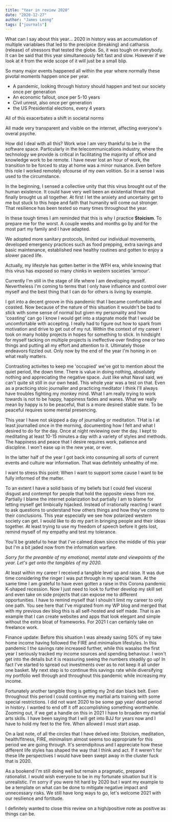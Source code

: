 ```yaml
---
title: "Year in review 2020"
date: "2020-12-27"
author: "James Leong"
tags: ["journals"]
---
```


What can I say about this year... 2020 in history was an accumulation of multiple variablaes that led to the precipice (breaking) and catharsis (release) of stressors that tested the globe. So, it was tough on everybody. It can be said that this year simultaneously felt fast and slow. However if we look at it from the wide scope of it will just be a small blip.

So many major events happened all within the year where normally these pivotal moments happen once per year.

- A pandemic, looking through history should happen and test our society once per generation
- An economic fallout, once per 5-10 years
- Civil unrest, also once per generation
- the US Presidential elections, every 4 years

All of this exacerbates a shift in societal norms

All made very transparent and visible on the internet, affecting everyone's overal psyche.

How did I deal with all this? Work wise I am very thankful to be in the software space. Particularly in the telecommunications industry, where the technology we provide is critical in facilitating the majority of office and knowledge work to be remote. I have never lost an hour of work, the transition to be forced to stay at home was a minor nuisance. Even before this role I worked remotely ofcourse of my own volition. So in a sense I was used to the circumstance.

In the beginning, I sensed a collective unity that this virus brought out of the human existence. It could have very well been an existential threat that finally brought us all together. At first I let the anxiety and uncertainy get to me but stuck to this hope and faith that humanity will come out stronger. That resilience has been tested so many times throughout the year.

In these tough times I am reminded that this is why I practice __Stoicism__. To prepare me for the worst. A couple weeks and months go by and for the most part my family and I have adapted.

We adopted more sanitary protocols, limited our individual movements, developed emergency practices such as food prepping, extra savings and basic maintenance, established new healthy routines and gotten to enjoy a slower paced life. 

Actually, my lifestyle has gotten better in the WFH era, while knowing that this virus has exposed so many chinks in western societies 'armour'. 

Currently I'm still in the stage of life where I am developing myself. Nevertheless I'm coming to terms that I only have influence and control over myself and the best thing that I can do for others is living by example. 

I got into a decent groove in this pandemic that I became comfortable and coasted. Now because of the nature of this situation it wouldn't be bad to stick with some sense of normal but given my personality and how 'coasting' can go I know I would get into a stagnate mode that I would be uncomfortable with accepting. I really had to figure out how to spark from motivation and drive to get out of my rut. Within the context of my career I took on many hobby projects in hopes for something to stick. In hindsight for myself tacking on multiple projects is ineffective over finding one or two things and putting all my effort and attention to it. Ultimately those endeavors fizzled out. Only now by the end of the year I'm honing in on what really matters.

Contrasting activites to keep me 'occupied' we've got to mention about the quiet period, the down time. There is value in doing nothing, absolutely nothing and appreciating the negative space. Just like what Naval said, we can't quite sit still in our own head. This whole year was a test on that. Even as a practicing stoic journaller and practicing meditator I think I'll always have troubles fighting my monkey mind. What I am really trying to work towards is not to be happy, happiness fades and wanes. What we really mean by happy is to be peaceful, that is a more desired stable state. To be peaceful requires some mental presencing. 

This year I have not skipped a day of journaling or meditation. THat is I at least journalled once in the morning, documenting how I felt and what I desired to do for the day. Once at night reviewing over the day. I kept to meditating at least 10-15 minutes a day with a variety of styles and methods. The happiness and peace that I desire requires work, patience and discipline. I won't ease up in the new year, or ever.

In the latter half of the year I got back into consuming all sorts of current events and culture war information. That was definitely unhealthy of me. 

I want to stress this point: When I want to support some cause I want to be fully informed of the matter. 

To an extent I have a solid basis of my beliefs but I could feel visceral disgust and contempt for people that hold the opposite views from me. Partially I blame the internet polarization but partially I am to blame for letting myself get limbically hijacked. Instead of irrationally reacting I want to ask questions to understand how others things and how they've come to their conclusions. This year especially we see how polarized western society can get. I would like to do my part in bringing people and their ideas together. At least trying to use my freedom of speech before it gets lost, remind myself of my empathy and  test my tolerance. 

You'll be grateful to hear that I've calmed down since the middle of this year but I'm a bit jaded now from the information warfare.

_Sorry for the preamble of my emotional, mental state and viewpoints of the year. Let's get onto the tangibles of my 2020._

At least within my career I received a tangible level up and raise. It was due time considering the ringer I was put through in my special team. At the same time I am grateful to have even gotten a raise in this Corona pandemic K-shaped recession. Now I just need to look to further develop my skill set and even take on side projects that can expose me to different opportunities. I have to remind myself that I shouln't limit my career to only one path. You see here that I've migrated from my WP blog and merged that with my previous dev blog this is all self-hosted and self made. That is an example that I can create websites and apps that look elegant and simple without the extra bloat of frameworks. For 2021 I can certainly take on freelance work.

Finance update: Before this situation I was already saving 50% of my take home income having followed the FIRE and minimalism lifestyles. In this pandemic I the savings rate increased further, while this wasalso the first year I seriously tracked my income sources and spending behaviour. I won't get into the details but it is reassuring seeing the numbers steadily go up! In fact I've started to spread out investments over as to not keep it all under one basket. My next step is to continue this savings rate while diversifying my portfolio well through and throughout this pandemic while increasing my income.

Fortunately another tangible thing is getting my 2nd dan black belt. Even throughout this period I could continue my martial arts training with some special restrictions. I did not want 2020 to be some gap year/ dead period in history. I wanted to end off it off accomplishing something worthwhile. Zooming out, if we get a handle on this in 2021 I have to broaden my martial arts skills. I have been saying that I will get into BJJ for years now and I have to hold my feet to the fire. When allowed I must start asap.

On a last note, of all the circles that I have delved into: Stoicism, meditation, health/fitness, FIRE, minimalism almost seems too appropriate for this period we are going through. It's serendipitous and I appreciate how these different life styles has shaped the way that I think and act. If it weren't for these life perspectives I would have been swept away in the cluster fuck that is 2020.

As a bookend I'm still doing well but remain a pragmatic, prepared rationalist. I would wish everyone to be in my fortunate situation but it is unrealistic. I'm sorry if you were hit hard by 2020 but I want my example to be a template on what can be done to mitigate negative impact and unnecessary risks. We still have long ways to go, let's welcome 2021 with our resilience and fortitude.

I definitely wanted to close this review on a high/positive note as positive as things can be.